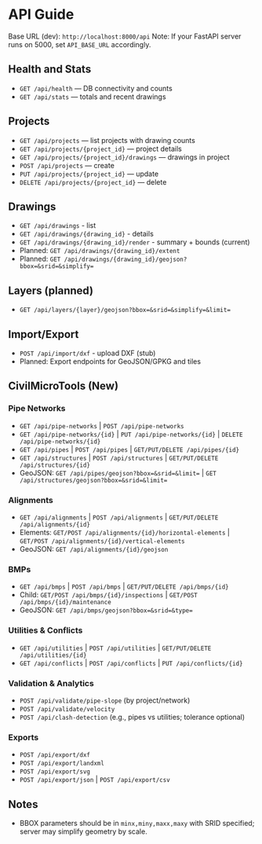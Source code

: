 # API Guide

Base URL (dev): `http://localhost:8000/api`
Note: If your FastAPI server runs on 5000, set `API_BASE_URL` accordingly.

## Health and Stats
- `GET /api/health` — DB connectivity and counts
- `GET /api/stats` — totals and recent drawings

## Projects
- `GET /api/projects` — list projects with drawing counts
- `GET /api/projects/{project_id}` — project details
- `GET /api/projects/{project_id}/drawings` — drawings in project
- `POST /api/projects` — create
- `PUT /api/projects/{project_id}` — update
- `DELETE /api/projects/{project_id}` — delete

## Drawings
- `GET /api/drawings` - list
- `GET /api/drawings/{drawing_id}` - details
- `GET /api/drawings/{drawing_id}/render` - summary + bounds (current)
- Planned: `GET /api/drawings/{drawing_id}/extent`
- Planned: `GET /api/drawings/{drawing_id}/geojson?bbox=&srid=&simplify=`

## Layers (planned)
- `GET /api/layers/{layer}/geojson?bbox=&srid=&simplify=&limit=`

## Import/Export
- `POST /api/import/dxf` - upload DXF (stub)
- Planned: Export endpoints for GeoJSON/GPKG and tiles

## CivilMicroTools (New)

### Pipe Networks
- `GET /api/pipe-networks` | `POST /api/pipe-networks`
- `GET /api/pipe-networks/{id}` | `PUT /api/pipe-networks/{id}` | `DELETE /api/pipe-networks/{id}`
- `GET /api/pipes` | `POST /api/pipes` | `GET/PUT/DELETE /api/pipes/{id}`
- `GET /api/structures` | `POST /api/structures` | `GET/PUT/DELETE /api/structures/{id}`
- GeoJSON: `GET /api/pipes/geojson?bbox=&srid=&limit=` | `GET /api/structures/geojson?bbox=&srid=&limit=`

### Alignments
- `GET /api/alignments` | `POST /api/alignments` | `GET/PUT/DELETE /api/alignments/{id}`
- Elements: `GET/POST /api/alignments/{id}/horizontal-elements` | `GET/POST /api/alignments/{id}/vertical-elements`
- GeoJSON: `GET /api/alignments/{id}/geojson`

### BMPs
- `GET /api/bmps` | `POST /api/bmps` | `GET/PUT/DELETE /api/bmps/{id}`
- Child: `GET/POST /api/bmps/{id}/inspections` | `GET/POST /api/bmps/{id}/maintenance`
- GeoJSON: `GET /api/bmps/geojson?bbox=&srid=&type=`

### Utilities & Conflicts
- `GET /api/utilities` | `POST /api/utilities` | `GET/PUT/DELETE /api/utilities/{id}`
- `GET /api/conflicts` | `POST /api/conflicts` | `PUT /api/conflicts/{id}`

### Validation & Analytics
- `POST /api/validate/pipe-slope` (by project/network)
- `POST /api/validate/velocity`
- `POST /api/clash-detection` (e.g., pipes vs utilities; tolerance optional)

### Exports
- `POST /api/export/dxf`
- `POST /api/export/landxml`
- `POST /api/export/svg`
- `POST /api/export/json` | `POST /api/export/csv`

## Notes
- BBOX parameters should be in `minx,miny,maxx,maxy` with SRID specified; server may simplify geometry by scale.

